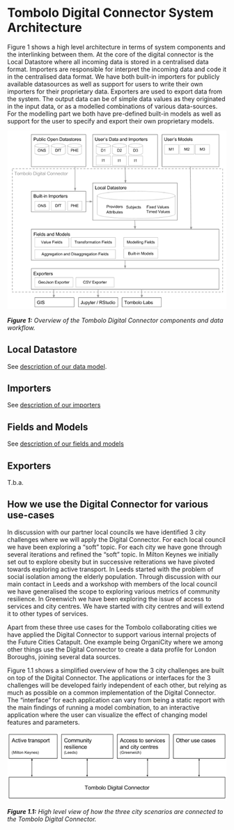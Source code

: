 # Tombolo Digital Connector System Architecture

Figure 1 shows a high level architecture in terms of system components and the interlinking between them. At the core of the digital connector is the Local Datastore where all incoming data is stored in a centralised data format. Importers are responsible for interpret the incoming data and code it in the centralised data format. We have both built-in importers for publicly available datasources as well as support for users to write their own importers for their proprietary data. Exporters are used to export data from the system. The output data can be of simple data values as they originated in the input data, or as a modelled combinations of various data-sources. For the modelling part we both have pre-defined built-in models as well as support for the user to specify and export their own proprietary models.

![High level system architecture](images/high-level-system-architecture.png)

___Figure 1:___ _Overview of the Tombolo Digital Connector components and data workflow._

## Local Datastore
See [description of our data model](DataModel.md).

## Importers
See [description of our importers](Importers.md)

## Fields and Models
See [description of our fields and models](FieldsAndModels.md)

## Exporters
T.b.a.

## How we use the Digital Connector for various use-cases
In discussion with our partner local councils we have identified 3 city challenges where we will apply the Digital Connector. For each local council we have been exploring a “soft” topic. For each city we have gone through several iterations and refined the “soft” topic. In Milton Keynes we initially set out to explore obesity but in successive reiterations we have pivoted towards exploring active transport. In Leeds started with the problem of social isolation among the elderly population. Through discussion with our main contact in Leeds and a workshop with members of the local council we have generalised the scope to exploring various metrics of community resilience. In Greenwich we have been exploring the issue of access to services and city centres. We have started with city centres and will extend it to other types of services. 

Apart from these three use cases for the Tombolo collaborating cities we have applied the Digital Connector to support various internal projects of the Future Cities Catapult. One example being OrganiCity where we among other things use the Digital Connector to create a data profile for London Boroughs, joining several data sources.

Figure 1.1 shows a simplified overview of how the 3 city challenges are built on top of the Digital Connector. The applications or interfaces for the 3 challenges will be developed fairly independent of each other, but relying as much as possible on a common implementation of the Digital Connector. The “interface” for each application can vary from being a static report with the main findings of running a model combination, to an interactive application where the user can visualize the effect of changing model features and parameters. 

![Use cases and connector](images/use-cases-connector.png)

___Figure 1.1:___ _High level view of how the three city scenarios are connected to the Tombolo Digital Connector._
